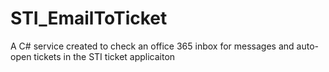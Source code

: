 # STI_EmailToTicket
A C# service created to check an office 365 inbox for messages and auto-open tickets in the STI ticket applicaiton
